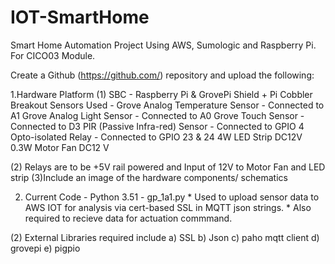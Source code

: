 # IOT-SmartHome
Smart Home Automation Project Using AWS, Sumologic and Raspberry Pi. For CICO03 Module.

Create a Github (https://github.com/) repository and upload the following:

1.Hardware Platform
  (1) SBC - Raspberry Pi  & GrovePi Shield + Pi Cobbler Breakout
      Sensors Used - Grove Analog Temperature Sensor - Connected to A1
                     Grove Analog Light Sensor - Connected to A0
                     Grove Touch Sensor    - Connected to D3
                     PIR (Passive Infra-red) Sensor - Connected to GPIO 4
                     Opto-isolated Relay  - Connected to GPIO 23 & 24
                     4W LED Strip DC12V
                     0.3W Motor Fan  DC12 V 

  (2) Relays are to be +5V rail powered and Input of 12V to Motor Fan and LED strip 
  (3)Include an image of the hardware components/ schematics

2. Current Code - Python 3.51 - gp_1a1.py 
        * Used to upload sensor data to AWS IOT for analysis via cert-based SSL in MQTT json strings.
        * Also required to recieve data for actuation commmand.
        

(2) External Libraries required include a) SSL
                                        b) Json
                                        c) paho mqtt client
                                        d) grovepi
                                        e) pigpio



